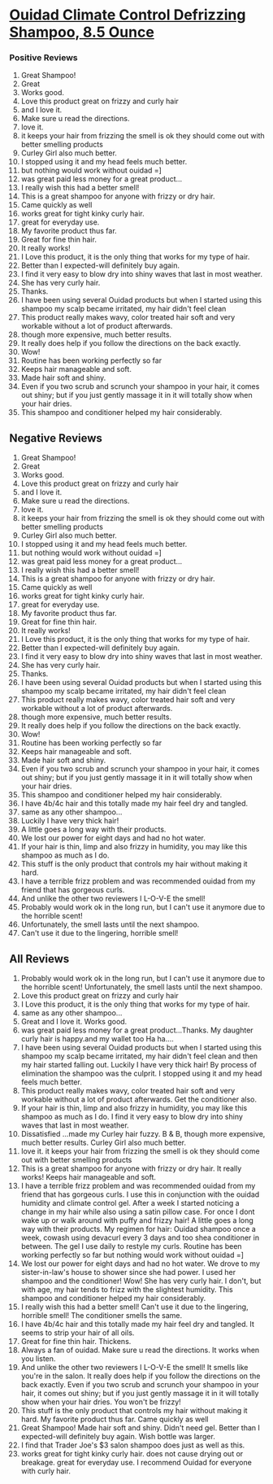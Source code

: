 # [Ouidad Climate Control Defrizzing Shampoo, 8.5 Ounce](https://products.checkmycream.com/products/Ouidad-Climate-Control-Defrizzing-Shampoo-8.5-Ounce.html)

### Positive Reviews

<ol>
      <li>Great Shampoo!  </li>
      <li>Great</li>
      <li>Works good.</li>
      <li>Love this product great on frizzy and curly hair</li>
      <li>and I love it.  </li>
      <li>Make sure u read the directions.</li>
      <li>love it.</li>
      <li>it keeps your hair from frizzing the smell is ok they should come out with better smelling products</li>
      <li>Curley Girl also much better.</li>
      <li>I stopped using it and my head feels much better.</li>
      <li>but nothing would work without ouidad &#x3D;]</li>
      <li>was great paid less money for a great product...</li>
      <li>I really wish this had a better smell!  </li>
      <li>This is a great shampoo for anyone with frizzy or dry hair.  </li>
      <li>Came quickly as well</li>
      <li>works great for tight kinky curly hair.</li>
      <li>great for everyday use.</li>
      <li>My favorite product thus far.</li>
      <li>Great for fine thin hair.</li>
      <li>It really works!  </li>
      <li>I Love this product, it is the only thing that works for my type of hair.</li>
      <li>Better than I expected-will definitely buy again.  </li>
      <li>I find it very easy to blow dry into shiny waves that last in most weather.</li>
      <li>She has very curly hair.</li>
      <li>Thanks.</li>
      <li>I have been using several Ouidad products but when I started using this shampoo my scalp became irritated, my hair didn&#x27;t feel clean</li>
      <li>This product really makes wavy,  color treated hair soft and very workable without a lot of product afterwards.</li>
      <li>though more expensive, much better results.  </li>
      <li>It really does help if you follow the directions on the back exactly.</li>
      <li>Wow!</li>
      <li>Routine has been working perfectly so far</li>
      <li>Keeps hair manageable and soft.</li>
      <li>Made hair soft and shiny.  </li>
      <li>Even if you two scrub and scrunch your shampoo in your hair, it comes out shiny; but if you just gently massage it in it will totally show when your hair dries.</li>
      <li>This shampoo and conditioner helped my hair considerably.</li>
</ol>


<h2>Negative Reviews</h2>
<ol>
<li> Great Shampoo!  </li>
<li> Great</li>
<li> Works good.</li>
<li> Love this product great on frizzy and curly hair</li>
<li> and I love it.  </li>
<li> Make sure u read the directions.</li>
<li> love it.</li>
<li> it keeps your hair from frizzing the smell is ok they should come out with better smelling products</li>
<li> Curley Girl also much better.</li>
<li> I stopped using it and my head feels much better.</li>
<li> but nothing would work without ouidad &#x3D;]</li>
<li> was great paid less money for a great product...</li>
<li> I really wish this had a better smell!  </li>
<li> This is a great shampoo for anyone with frizzy or dry hair.  </li>
<li> Came quickly as well</li>
<li> works great for tight kinky curly hair.</li>
<li> great for everyday use.</li>
<li> My favorite product thus far.</li>
<li> Great for fine thin hair.</li>
<li> It really works!  </li>
<li> I Love this product, it is the only thing that works for my type of hair.</li>
<li> Better than I expected-will definitely buy again.  </li>
<li> I find it very easy to blow dry into shiny waves that last in most weather.</li>
<li> She has very curly hair.</li>
<li> Thanks.</li>
<li> I have been using several Ouidad products but when I started using this shampoo my scalp became irritated, my hair didn&#x27;t feel clean</li>
<li> This product really makes wavy,  color treated hair soft and very workable without a lot of product afterwards.</li>
<li> though more expensive, much better results.  </li>
<li> It really does help if you follow the directions on the back exactly.</li>
<li> Wow!</li>
<li> Routine has been working perfectly so far</li>
<li> Keeps hair manageable and soft.</li>
<li> Made hair soft and shiny.  </li>
<li> Even if you two scrub and scrunch your shampoo in your hair, it comes out shiny; but if you just gently massage it in it will totally show when your hair dries.</li>
<li> This shampoo and conditioner helped my hair considerably.</li>
<li> I have 4b/4c hair and this totally made my hair feel dry and tangled.</li>
<li> same as any other shampoo...</li>
<li> Luckily I have very thick hair!</li>
<li> A little goes a long way with their products.</li>
<li> We lost our power for eight days and had no hot water.</li>
<li> If your hair is thin, limp and also frizzy in humidity, you may like this shampoo as much as I do.</li>
<li> This stuff is the only product that controls my hair without making it hard.</li>
<li> I have a terrible frizz problem and was recommended ouidad from my friend that has gorgeous curls.</li>
<li> And unlike the other two reviewers I L-O-V-E the smell!</li>
<li> Probably would work ok in the long run, but I can&#x27;t use it anymore due to the horrible scent!  </li>
<li> Unfortunately, the smell lasts until the next shampoo.</li>
<li> Can&#x27;t use it due to the lingering, horrible smell!  </li>
</ol>

<h2>All Reviews</h2>

<ol>
    <li> Probably would work ok in the long run, but I can&#x27;t use it anymore due to the horrible scent!  Unfortunately, the smell lasts until the next shampoo.</li>
    <li> Love this product great on frizzy and curly hair</li>
    <li> I Love this product, it is the only thing that works for my type of hair.</li>
    <li> same as any other shampoo...</li>
    <li> Great and I love it.  Works good.</li>
    <li> was great paid less money for a great product...Thanks. My daughter curly hair  is happy.and my wallet too Ha ha....</li>
    <li> I have been using several Ouidad products but when I started using this shampoo my scalp became irritated, my hair didn&#x27;t feel clean and then my hair started falling out. Luckily I have very thick hair! By process of elimination the shampoo was the culprit. I stopped using it and my head feels much better.</li>
    <li> This product really makes wavy,  color treated hair soft and very workable without a lot of product afterwards. Get the conditioner also.</li>
    <li> If your hair is thin, limp and also frizzy in humidity, you may like this shampoo as much as I do. I find it very easy to blow dry into shiny waves that last in most weather.</li>
    <li> Dissatisfied ...made my Curley hair fuzzy.  B &amp; B, though more expensive, much better results.  Curley Girl also much better.</li>
    <li> love it. it keeps your hair from frizzing the smell is ok they should come out with better smelling products</li>
    <li> This is a great shampoo for anyone with frizzy or dry hair.  It really works!  Keeps hair manageable and soft.</li>
    <li> I have a terrible frizz problem and was recommended ouidad from my friend that has gorgeous curls. I use this in conjunction with the ouidad humidity and climate control gel. After a week I started noticing a change in my hair while also using a satin pillow case. For once I dont wake up or walk around with puffy and frizzy hair! A little goes a long way with their products. My regimen for hair: Ouidad shampoo once a week, cowash using devacurl every 3 days and too shea conditioner in between. The gel I use daily to restyle my curls. Routine has been working perfectly so far but nothing would work without ouidad &#x3D;]</li>
    <li> We lost our power for eight days and had no hot water. We drove to my sister-in-law&#x27;s house to shower since she had power. I used her shampoo and the conditioner! Wow! She has very curly hair. I don&#x27;t, but with age, my hair tends to frizz with the slightest humidity. This shampoo and conditioner helped my hair considerably.</li>
    <li> I really wish this had a better smell!  Can&#x27;t use it due to the lingering, horrible smell!  The conditioner smells the same.</li>
    <li> I have 4b/4c hair and this totally made my hair feel dry and tangled. It seems to strip your hair of all oils.</li>
    <li> Great for fine thin hair. Thickens.</li>
    <li> Always a fan of ouidad. Make sure u read the directions. It works when you listen.</li>
    <li> And unlike the other two reviewers I L-O-V-E the smell! It smells like you&#x27;re in the salon. It really does help if you follow the directions on the back exactly. Even if you two scrub and scrunch your shampoo in your hair, it comes out shiny; but if you just gently massage it in it will totally show when your hair dries. You won&#x27;t be frizzy!</li>
    <li> This stuff is the only product that controls my hair without making it hard. My favorite product thus far. Came quickly as well</li>
    <li> Great Shampoo!  Made hair soft and shiny.  Didn&#x27;t need gel. Better than I expected-will definitely buy again.  Wish bottle was larger.</li>
    <li> I find that Trader Joe&#x27;s $3 salon shampoo does just as well as this.</li>
    <li> works great for tight kinky curly hair. does not cause drying out or breakage. great for everyday use. I recommend Ouidad for everyone with curly hair.</li>
</ol>




